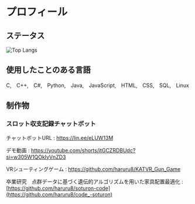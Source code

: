 # プロフィール

## ステータス

![Top Langs](https://github-readme-stats.vercel.app/api/top-langs/?username=haruru8&layout=compact&hide=Mathematica,HLSL,Shell,Batchfile,ShaderLab)



## 使用したことのある言語
C,　C++,　C#,　Python,　Java,　JavaScript,　HTML,　CSS,　SQL,　Linux

## 制作物

### スロット収支記録チャットボット　
チャットボットURL : https://lin.ee/eLUW13M 

デモ動画 : https://youtube.com/shorts/itGCZRDBUdc?si=w305W1QOkIyVnZD3

VRシューティングゲーム : https://github.com/haruru8/KATVR_Gun_Game

卒業研究　点群データに基づく遺伝的アルゴリズムを用いた家具配置最適化 : [https://github.com/haruru8/soturon-code](https://github.com/haruru8/code_-soturon)
